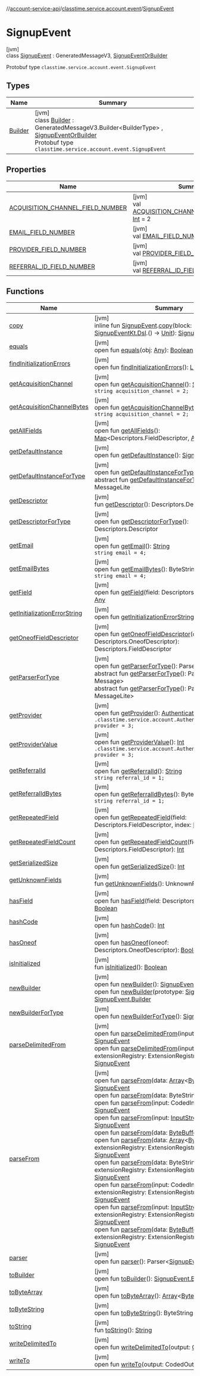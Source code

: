 //[account-service-api](../../../index.md)/[classtime.service.account.event](../index.md)/[SignupEvent](index.md)

# SignupEvent

[jvm]\
class [SignupEvent](index.md) : GeneratedMessageV3, [SignupEventOrBuilder](../-signup-event-or-builder/index.md)

Protobuf type `classtime.service.account.event.SignupEvent`

## Types

| Name | Summary |
|---|---|
| [Builder](-builder/index.md) | [jvm]<br>class [Builder](-builder/index.md) : GeneratedMessageV3.Builder&lt;BuilderType&gt; , [SignupEventOrBuilder](../-signup-event-or-builder/index.md)<br>Protobuf type `classtime.service.account.event.SignupEvent` |

## Properties

| Name | Summary |
|---|---|
| [ACQUISITION_CHANNEL_FIELD_NUMBER](-a-c-q-u-i-s-i-t-i-o-n_-c-h-a-n-n-e-l_-f-i-e-l-d_-n-u-m-b-e-r.md) | [jvm]<br>val [ACQUISITION_CHANNEL_FIELD_NUMBER](-a-c-q-u-i-s-i-t-i-o-n_-c-h-a-n-n-e-l_-f-i-e-l-d_-n-u-m-b-e-r.md): [Int](https://kotlinlang.org/api/latest/jvm/stdlib/kotlin/-int/index.html) = 2 |
| [EMAIL_FIELD_NUMBER](-e-m-a-i-l_-f-i-e-l-d_-n-u-m-b-e-r.md) | [jvm]<br>val [EMAIL_FIELD_NUMBER](-e-m-a-i-l_-f-i-e-l-d_-n-u-m-b-e-r.md): [Int](https://kotlinlang.org/api/latest/jvm/stdlib/kotlin/-int/index.html) = 4 |
| [PROVIDER_FIELD_NUMBER](-p-r-o-v-i-d-e-r_-f-i-e-l-d_-n-u-m-b-e-r.md) | [jvm]<br>val [PROVIDER_FIELD_NUMBER](-p-r-o-v-i-d-e-r_-f-i-e-l-d_-n-u-m-b-e-r.md): [Int](https://kotlinlang.org/api/latest/jvm/stdlib/kotlin/-int/index.html) = 3 |
| [REFERRAL_ID_FIELD_NUMBER](-r-e-f-e-r-r-a-l_-i-d_-f-i-e-l-d_-n-u-m-b-e-r.md) | [jvm]<br>val [REFERRAL_ID_FIELD_NUMBER](-r-e-f-e-r-r-a-l_-i-d_-f-i-e-l-d_-n-u-m-b-e-r.md): [Int](https://kotlinlang.org/api/latest/jvm/stdlib/kotlin/-int/index.html) = 1 |

## Functions

| Name | Summary |
|---|---|
| [copy](../copy.md) | [jvm]<br>inline fun [SignupEvent](index.md).[copy](../copy.md)(block: [SignupEventKt.Dsl](../-signup-event-kt/-dsl/index.md).() -&gt; [Unit](https://kotlinlang.org/api/latest/jvm/stdlib/kotlin/-unit/index.html)): [SignupEvent](index.md) |
| [equals](equals.md) | [jvm]<br>open fun [equals](equals.md)(obj: [Any](https://kotlinlang.org/api/latest/jvm/stdlib/kotlin/-any/index.html)): [Boolean](https://kotlinlang.org/api/latest/jvm/stdlib/kotlin/-boolean/index.html) |
| [findInitializationErrors](../-password-reset-event/index.md#-812419917%2FFunctions%2F1931141392) | [jvm]<br>open fun [findInitializationErrors](../-password-reset-event/index.md#-812419917%2FFunctions%2F1931141392)(): [List](https://docs.oracle.com/javase/8/docs/api/java/util/List.html)&lt;[String](https://docs.oracle.com/javase/8/docs/api/java/lang/String.html)&gt; |
| [getAcquisitionChannel](get-acquisition-channel.md) | [jvm]<br>open fun [getAcquisitionChannel](get-acquisition-channel.md)(): [String](https://docs.oracle.com/javase/8/docs/api/java/lang/String.html)<br>`string acquisition_channel = 2;` |
| [getAcquisitionChannelBytes](get-acquisition-channel-bytes.md) | [jvm]<br>open fun [getAcquisitionChannelBytes](get-acquisition-channel-bytes.md)(): ByteString<br>`string acquisition_channel = 2;` |
| [getAllFields](../-password-reset-event/index.md#-881691077%2FFunctions%2F1931141392) | [jvm]<br>open fun [getAllFields](../-password-reset-event/index.md#-881691077%2FFunctions%2F1931141392)(): [Map](https://docs.oracle.com/javase/8/docs/api/java/util/Map.html)&lt;Descriptors.FieldDescriptor, [Any](https://kotlinlang.org/api/latest/jvm/stdlib/kotlin/-any/index.html)&gt; |
| [getDefaultInstance](get-default-instance.md) | [jvm]<br>open fun [getDefaultInstance](get-default-instance.md)(): [SignupEvent](index.md) |
| [getDefaultInstanceForType](get-default-instance-for-type.md) | [jvm]<br>open fun [getDefaultInstanceForType](get-default-instance-for-type.md)(): [SignupEvent](index.md)<br>abstract fun [getDefaultInstanceForType](../-password-reset-event/-builder/index.md#-889905270%2FFunctions%2F1931141392)(): MessageLite |
| [getDescriptor](get-descriptor.md) | [jvm]<br>fun [getDescriptor](get-descriptor.md)(): Descriptors.Descriptor |
| [getDescriptorForType](../-password-reset-event/index.md#-339032575%2FFunctions%2F1931141392) | [jvm]<br>open fun [getDescriptorForType](../-password-reset-event/index.md#-339032575%2FFunctions%2F1931141392)(): Descriptors.Descriptor |
| [getEmail](get-email.md) | [jvm]<br>open fun [getEmail](get-email.md)(): [String](https://docs.oracle.com/javase/8/docs/api/java/lang/String.html)<br>`string email = 4;` |
| [getEmailBytes](get-email-bytes.md) | [jvm]<br>open fun [getEmailBytes](get-email-bytes.md)(): ByteString<br>`string email = 4;` |
| [getField](../-password-reset-event/index.md#-1468392733%2FFunctions%2F1931141392) | [jvm]<br>open fun [getField](../-password-reset-event/index.md#-1468392733%2FFunctions%2F1931141392)(field: Descriptors.FieldDescriptor): [Any](https://kotlinlang.org/api/latest/jvm/stdlib/kotlin/-any/index.html) |
| [getInitializationErrorString](../-password-reset-event/index.md#150260564%2FFunctions%2F1931141392) | [jvm]<br>open fun [getInitializationErrorString](../-password-reset-event/index.md#150260564%2FFunctions%2F1931141392)(): [String](https://docs.oracle.com/javase/8/docs/api/java/lang/String.html) |
| [getOneofFieldDescriptor](../-password-reset-event/index.md#278248706%2FFunctions%2F1931141392) | [jvm]<br>open fun [getOneofFieldDescriptor](../-password-reset-event/index.md#278248706%2FFunctions%2F1931141392)(oneof: Descriptors.OneofDescriptor): Descriptors.FieldDescriptor |
| [getParserForType](get-parser-for-type.md) | [jvm]<br>open fun [getParserForType](get-parser-for-type.md)(): Parser&lt;[SignupEvent](index.md)&gt;<br>abstract fun [getParserForType](../-password-reset-event/index.md#778616491%2FFunctions%2F1931141392)(): Parser&lt;out Message&gt;<br>abstract fun [getParserForType](../-password-reset-event/index.md#-723557255%2FFunctions%2F1931141392)(): Parser&lt;out MessageLite&gt; |
| [getProvider](get-provider.md) | [jvm]<br>open fun [getProvider](get-provider.md)(): [AuthenticationProvider](../../classtime.service.account/-authentication-provider/index.md)<br>`.classtime.service.account.AuthenticationProvider provider = 3;` |
| [getProviderValue](get-provider-value.md) | [jvm]<br>open fun [getProviderValue](get-provider-value.md)(): [Int](https://kotlinlang.org/api/latest/jvm/stdlib/kotlin/-int/index.html)<br>`.classtime.service.account.AuthenticationProvider provider = 3;` |
| [getReferralId](get-referral-id.md) | [jvm]<br>open fun [getReferralId](get-referral-id.md)(): [String](https://docs.oracle.com/javase/8/docs/api/java/lang/String.html)<br>`string referral_id = 1;` |
| [getReferralIdBytes](get-referral-id-bytes.md) | [jvm]<br>open fun [getReferralIdBytes](get-referral-id-bytes.md)(): ByteString<br>`string referral_id = 1;` |
| [getRepeatedField](../-password-reset-event/index.md#-574192867%2FFunctions%2F1931141392) | [jvm]<br>open fun [getRepeatedField](../-password-reset-event/index.md#-574192867%2FFunctions%2F1931141392)(field: Descriptors.FieldDescriptor, index: [Int](https://kotlinlang.org/api/latest/jvm/stdlib/kotlin/-int/index.html)): [Any](https://kotlinlang.org/api/latest/jvm/stdlib/kotlin/-any/index.html) |
| [getRepeatedFieldCount](../-password-reset-event/index.md#1483673896%2FFunctions%2F1931141392) | [jvm]<br>open fun [getRepeatedFieldCount](../-password-reset-event/index.md#1483673896%2FFunctions%2F1931141392)(field: Descriptors.FieldDescriptor): [Int](https://kotlinlang.org/api/latest/jvm/stdlib/kotlin/-int/index.html) |
| [getSerializedSize](get-serialized-size.md) | [jvm]<br>open fun [getSerializedSize](get-serialized-size.md)(): [Int](https://kotlinlang.org/api/latest/jvm/stdlib/kotlin/-int/index.html) |
| [getUnknownFields](get-unknown-fields.md) | [jvm]<br>fun [getUnknownFields](get-unknown-fields.md)(): UnknownFieldSet |
| [hasField](../-password-reset-event/index.md#1355327007%2FFunctions%2F1931141392) | [jvm]<br>open fun [hasField](../-password-reset-event/index.md#1355327007%2FFunctions%2F1931141392)(field: Descriptors.FieldDescriptor): [Boolean](https://kotlinlang.org/api/latest/jvm/stdlib/kotlin/-boolean/index.html) |
| [hashCode](hash-code.md) | [jvm]<br>open fun [hashCode](hash-code.md)(): [Int](https://kotlinlang.org/api/latest/jvm/stdlib/kotlin/-int/index.html) |
| [hasOneof](../-password-reset-event/index.md#-52289665%2FFunctions%2F1931141392) | [jvm]<br>open fun [hasOneof](../-password-reset-event/index.md#-52289665%2FFunctions%2F1931141392)(oneof: Descriptors.OneofDescriptor): [Boolean](https://kotlinlang.org/api/latest/jvm/stdlib/kotlin/-boolean/index.html) |
| [isInitialized](is-initialized.md) | [jvm]<br>fun [isInitialized](is-initialized.md)(): [Boolean](https://kotlinlang.org/api/latest/jvm/stdlib/kotlin/-boolean/index.html) |
| [newBuilder](new-builder.md) | [jvm]<br>open fun [newBuilder](new-builder.md)(): [SignupEvent.Builder](-builder/index.md)<br>open fun [newBuilder](new-builder.md)(prototype: [SignupEvent](index.md)): [SignupEvent.Builder](-builder/index.md) |
| [newBuilderForType](new-builder-for-type.md) | [jvm]<br>open fun [newBuilderForType](new-builder-for-type.md)(): [SignupEvent.Builder](-builder/index.md) |
| [parseDelimitedFrom](parse-delimited-from.md) | [jvm]<br>open fun [parseDelimitedFrom](parse-delimited-from.md)(input: [InputStream](https://docs.oracle.com/javase/8/docs/api/java/io/InputStream.html)): [SignupEvent](index.md)<br>open fun [parseDelimitedFrom](parse-delimited-from.md)(input: [InputStream](https://docs.oracle.com/javase/8/docs/api/java/io/InputStream.html), extensionRegistry: ExtensionRegistryLite): [SignupEvent](index.md) |
| [parseFrom](parse-from.md) | [jvm]<br>open fun [parseFrom](parse-from.md)(data: [Array](https://kotlinlang.org/api/latest/jvm/stdlib/kotlin/-array/index.html)&lt;[Byte](https://kotlinlang.org/api/latest/jvm/stdlib/kotlin/-byte/index.html)&gt;): [SignupEvent](index.md)<br>open fun [parseFrom](parse-from.md)(data: ByteString): [SignupEvent](index.md)<br>open fun [parseFrom](parse-from.md)(input: CodedInputStream): [SignupEvent](index.md)<br>open fun [parseFrom](parse-from.md)(input: [InputStream](https://docs.oracle.com/javase/8/docs/api/java/io/InputStream.html)): [SignupEvent](index.md)<br>open fun [parseFrom](parse-from.md)(data: [ByteBuffer](https://docs.oracle.com/javase/8/docs/api/java/nio/ByteBuffer.html)): [SignupEvent](index.md)<br>open fun [parseFrom](parse-from.md)(data: [Array](https://kotlinlang.org/api/latest/jvm/stdlib/kotlin/-array/index.html)&lt;[Byte](https://kotlinlang.org/api/latest/jvm/stdlib/kotlin/-byte/index.html)&gt;, extensionRegistry: ExtensionRegistryLite): [SignupEvent](index.md)<br>open fun [parseFrom](parse-from.md)(data: ByteString, extensionRegistry: ExtensionRegistryLite): [SignupEvent](index.md)<br>open fun [parseFrom](parse-from.md)(input: CodedInputStream, extensionRegistry: ExtensionRegistryLite): [SignupEvent](index.md)<br>open fun [parseFrom](parse-from.md)(input: [InputStream](https://docs.oracle.com/javase/8/docs/api/java/io/InputStream.html), extensionRegistry: ExtensionRegistryLite): [SignupEvent](index.md)<br>open fun [parseFrom](parse-from.md)(data: [ByteBuffer](https://docs.oracle.com/javase/8/docs/api/java/nio/ByteBuffer.html), extensionRegistry: ExtensionRegistryLite): [SignupEvent](index.md) |
| [parser](parser.md) | [jvm]<br>open fun [parser](parser.md)(): Parser&lt;[SignupEvent](index.md)&gt; |
| [toBuilder](to-builder.md) | [jvm]<br>open fun [toBuilder](to-builder.md)(): [SignupEvent.Builder](-builder/index.md) |
| [toByteArray](../-password-reset-event/index.md#-893058881%2FFunctions%2F1931141392) | [jvm]<br>open fun [toByteArray](../-password-reset-event/index.md#-893058881%2FFunctions%2F1931141392)(): [Array](https://kotlinlang.org/api/latest/jvm/stdlib/kotlin/-array/index.html)&lt;[Byte](https://kotlinlang.org/api/latest/jvm/stdlib/kotlin/-byte/index.html)&gt; |
| [toByteString](../-password-reset-event/index.md#1590314737%2FFunctions%2F1931141392) | [jvm]<br>open fun [toByteString](../-password-reset-event/index.md#1590314737%2FFunctions%2F1931141392)(): ByteString |
| [toString](../-password-reset-event/index.md#-1084302645%2FFunctions%2F1931141392) | [jvm]<br>fun [toString](../-password-reset-event/index.md#-1084302645%2FFunctions%2F1931141392)(): [String](https://docs.oracle.com/javase/8/docs/api/java/lang/String.html) |
| [writeDelimitedTo](../-password-reset-event/index.md#938978067%2FFunctions%2F1931141392) | [jvm]<br>open fun [writeDelimitedTo](../-password-reset-event/index.md#938978067%2FFunctions%2F1931141392)(output: [OutputStream](https://docs.oracle.com/javase/8/docs/api/java/io/OutputStream.html)) |
| [writeTo](write-to.md) | [jvm]<br>open fun [writeTo](write-to.md)(output: CodedOutputStream) |
